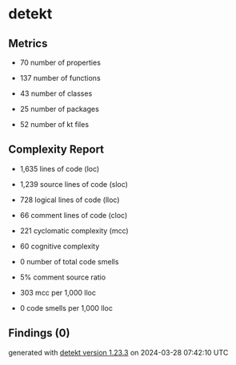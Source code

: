 # detekt

## Metrics

* 70 number of properties

* 137 number of functions

* 43 number of classes

* 25 number of packages

* 52 number of kt files

## Complexity Report

* 1,635 lines of code (loc)

* 1,239 source lines of code (sloc)

* 728 logical lines of code (lloc)

* 66 comment lines of code (cloc)

* 221 cyclomatic complexity (mcc)

* 60 cognitive complexity

* 0 number of total code smells

* 5% comment source ratio

* 303 mcc per 1,000 lloc

* 0 code smells per 1,000 lloc

## Findings (0)

generated with [detekt version 1.23.3](https://detekt.dev/) on 2024-03-28 07:42:10 UTC
